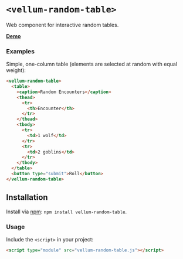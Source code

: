 # `<vellum-random-table>`

Web component for interactive random tables.

**[Demo](https://grislyeye.github.io/vellum-random-table/)**

### Examples

Simple, one-column table (elements are selected at random with equal weight):

```html
<vellum-random-table>
  <table>
    <caption>Random Encounters</caption>
    <thead>
      <tr>
        <th>Encounter</th>
      </tr>
    </thead>
    <tbody>
      <tr>
        <td>1 wolf</td>
      </tr>
      <tr>
        <td>2 goblins</td>
      </tr>
    </tbody>
  </table>
  <button type="submit">Roll</button>
</vellum-random-table>
```

## Installation

Install via [npm](https://www.npmjs.com/package/@daviddarnes/component-name): `npm install vellum-random-table`.

### Usage

Include the `<script>` in your project:

```html
<script type="module" src="vellum-random-table.js"></script>
```
